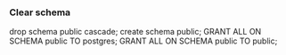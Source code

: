 ### Clear schema

drop schema public cascade;
create schema public;
GRANT ALL ON SCHEMA public TO postgres;
GRANT ALL ON SCHEMA public TO public;